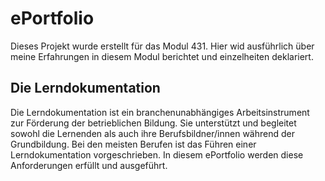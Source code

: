 # **ePortfolio**


Dieses Projekt wurde erstellt für das Modul 431.
Hier wid ausführlich über meine Erfahrungen in diesem Modul berichtet und einzelheiten deklariert.

## Die Lerndokumentation

Die Lerndokumentation ist ein branchenunabhängiges Arbeitsinstrument zur Förderung der betrieblichen Bildung. Sie unterstützt und begleitet sowohl die Lernenden als auch ihre Berufsbildner/innen während der Grundbildung. Bei den meisten Berufen ist das Führen einer Lerndokumentation vorgeschrieben. In diesem ePortfolio werden diese Anforderungen erfüllt und ausgeführt.
